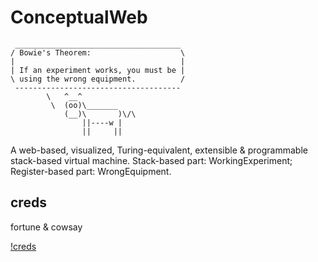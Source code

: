 # ConceptualWeb
```
 _____________________________________ 
/ Bowie's Theorem:                    \
|                                     |
| If an experiment works, you must be |
\ using the wrong equipment.          /
 ------------------------------------- 
        \   ^__^
         \  (oo)\_______
            (__)\       )\/\
                ||----w |
                ||     ||

```

A web-based, visualized, Turing-equivalent, extensible &amp; programmable stack-based virtual machine. Stack-based part: WorkingExperiment; Register-based part: WrongEquipment.

## creds
fortune & cowsay

[!creds](https://github.com/Conceptual-Inertia/ConceptualWeb/raw/master/BowiesTheorem.png)
